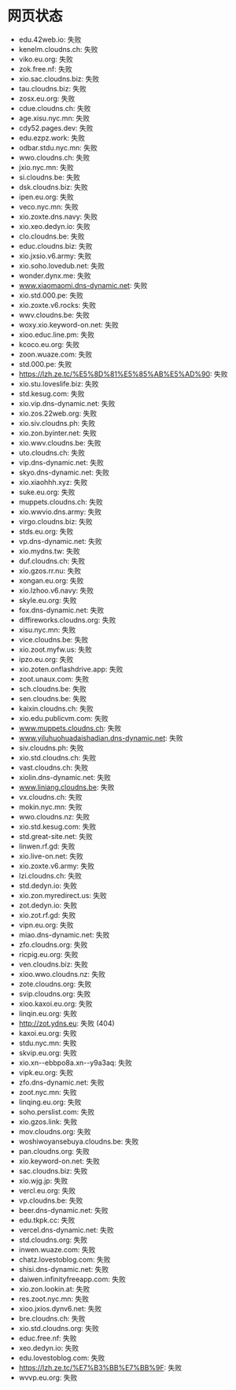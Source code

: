 # 网页状态
- edu.42web.io: 失败
- kenelm.cloudns.ch: 失败
- viko.eu.org: 失败
- zok.free.nf: 失败
- xio.sac.cloudns.biz: 失败
- tau.cloudns.biz: 失败
- zosx.eu.org: 失败
- cdue.cloudns.ch: 失败
- age.xisu.nyc.mn: 失败
- cdy52.pages.dev: 失败
- edu.ezpz.work: 失败
- odbar.stdu.nyc.mn: 失败
- wwo.cloudns.ch: 失败
- jxio.nyc.mn: 失败
- si.cloudns.be: 失败
- dsk.cloudns.biz: 失败
- ipen.eu.org: 失败
- veco.nyc.mn: 失败
- xio.zoxte.dns.navy: 失败
- xio.xeo.dedyn.io: 失败
- clo.cloudns.be: 失败
- educ.cloudns.biz: 失败
- xio.jxsio.v6.army: 失败
- xio.soho.lovedub.net: 失败
- wonder.dynx.me: 失败
- www.xiaomaomi.dns-dynamic.net: 失败
- xio.std.000.pe: 失败
- xio.zoxte.v6.rocks: 失败
- wwv.cloudns.be: 失败
- woxy.xio.keyword-on.net: 失败
- xioo.educ.line.pm: 失败
- kcoco.eu.org: 失败
- zoon.wuaze.com: 失败
- std.000.pe: 失败
- https://lzh.ze.tc/%E5%8D%81%E5%85%AB%E5%AD%90: 失败
- xio.stu.loveslife.biz: 失败
- std.kesug.com: 失败
- xio.vip.dns-dynamic.net: 失败
- xio.zos.22web.org: 失败
- xio.siv.cloudns.ph: 失败
- xio.zon.byinter.net: 失败
- xio.wwv.cloudns.be: 失败
- uto.cloudns.ch: 失败
- vip.dns-dynamic.net: 失败
- skyo.dns-dynamic.net: 失败
- xio.xiaohhh.xyz: 失败
- suke.eu.org: 失败
- muppets.cloudns.ch: 失败
- xio.wwvio.dns.army: 失败
- virgo.cloudns.biz: 失败
- stds.eu.org: 失败
- vp.dns-dynamic.net: 失败
- xio.mydns.tw: 失败
- duf.cloudns.ch: 失败
- xio.gzos.rr.nu: 失败
- xongan.eu.org: 失败
- xio.lzhoo.v6.navy: 失败
- skyle.eu.org: 失败
- fox.dns-dynamic.net: 失败
- diffireworks.cloudns.org: 失败
- xisu.nyc.mn: 失败
- vice.cloudns.be: 失败
- xio.zoot.myfw.us: 失败
- ipzo.eu.org: 失败
- xio.zoten.onflashdrive.app: 失败
- zoot.unaux.com: 失败
- sch.cloudns.be: 失败
- sen.cloudns.be: 失败
- kaixin.cloudns.ch: 失败
- xio.edu.publicvm.com: 失败
- www.muppets.cloudns.ch: 失败
- www.yiluhuohuadaishadian.dns-dynamic.net: 失败
- siv.cloudns.ph: 失败
- xio.std.cloudns.ch: 失败
- vast.cloudns.ch: 失败
- xiolin.dns-dynamic.net: 失败
- www.liniang.cloudns.be: 失败
- vx.cloudns.ch: 失败
- mokin.nyc.mn: 失败
- wwo.cloudns.nz: 失败
- xio.std.kesug.com: 失败
- std.great-site.net: 失败
- linwen.rf.gd: 失败
- xio.live-on.net: 失败
- xio.zoxte.v6.army: 失败
- lzi.cloudns.ch: 失败
- std.dedyn.io: 失败
- xio.zon.myredirect.us: 失败
- zot.dedyn.io: 失败
- xio.zot.rf.gd: 失败
- vipn.eu.org: 失败
- miao.dns-dynamic.net: 失败
- zfo.cloudns.org: 失败
- ricpig.eu.org: 失败
- ven.cloudns.biz: 失败
- xioo.wwo.cloudns.nz: 失败
- zote.cloudns.org: 失败
- svip.cloudns.org: 失败
- xioo.kaxoi.eu.org: 失败
- linqin.eu.org: 失败
- http://zot.ydns.eu: 失败 (404)
- kaxoi.eu.org: 失败
- stdu.nyc.mn: 失败
- skvip.eu.org: 失败
- xio.xn--ebbpo8a.xn--y9a3aq: 失败
- vipk.eu.org: 失败
- zfo.dns-dynamic.net: 失败
- zoot.nyc.mn: 失败
- linqing.eu.org: 失败
- soho.perslist.com: 失败
- xio.gzos.link: 失败
- mov.cloudns.org: 失败
- woshiwoyansebuya.cloudns.be: 失败
- pan.cloudns.org: 失败
- xio.keyword-on.net: 失败
- sac.cloudns.biz: 失败
- xio.wjg.jp: 失败
- vercl.eu.org: 失败
- vp.cloudns.be: 失败
- beer.dns-dynamic.net: 失败
- edu.tkpk.cc: 失败
- vercel.dns-dynamic.net: 失败
- std.cloudns.org: 失败
- inwen.wuaze.com: 失败
- chatz.lovestoblog.com: 失败
- shisi.dns-dynamic.net: 失败
- daiwen.infinityfreeapp.com: 失败
- xio.zon.lookin.at: 失败
- res.zoot.nyc.mn: 失败
- xioo.jxios.dynv6.net: 失败
- bre.cloudns.ch: 失败
- xio.std.cloudns.org: 失败
- educ.free.nf: 失败
- xeo.dedyn.io: 失败
- edu.lovestoblog.com: 失败
- https://lzh.ze.tc/%E7%B3%BB%E7%BB%9F: 失败
- wvvp.eu.org: 失败
